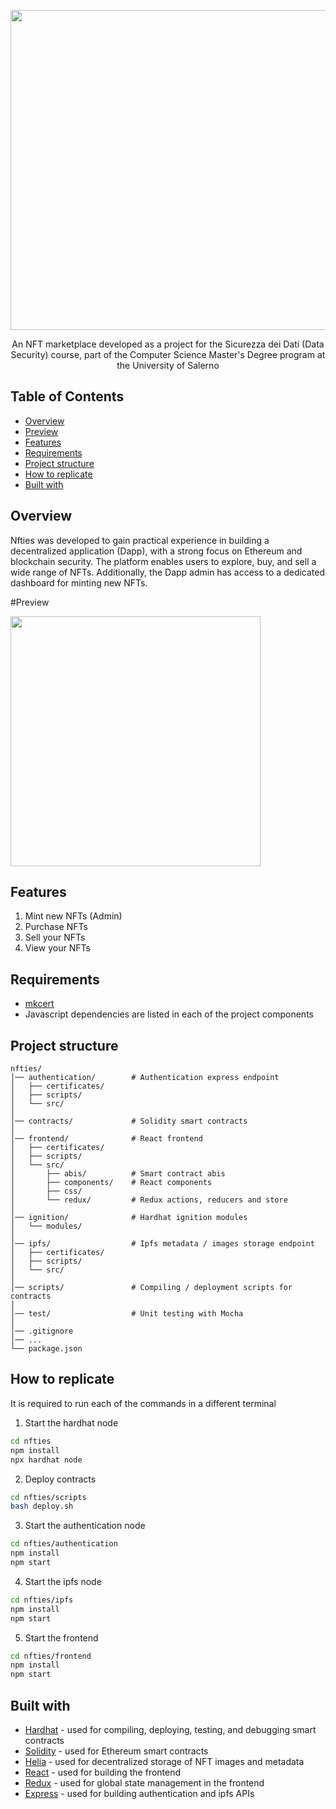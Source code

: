 <p align="center">
  <img src="https://github.com/user-attachments/assets/c1275780-27a0-4c19-9e65-58f3b9315289" width="512" heigth="120">
</p>


<p align="center">
  An NFT marketplace developed as a project for the Sicurezza dei Dati (Data Security) course, part of the Computer Science Master's Degree program at the University of Salerno
</p>


## Table of Contents
- [Overview](#Overview)
- [Preview](#Preview)
- [Features](#Features)
- [Requirements](#Requirements)
- [Project structure](#Project-structure)
- [How to replicate](#How-to-replicate)
- [Built with](#Built-with)


## Overview 
<p>
Nfties was developed to gain practical experience in building a decentralized application (Dapp), with a strong focus on Ethereum and blockchain security. The platform enables users to explore, buy, and sell a wide range of NFTs. Additionally, the Dapp admin has access to a dedicated dashboard for minting new NFTs.
</p>


#Preview
<p>
  <img src="https://github.com/user-attachments/assets/e67ef81f-f3eb-4759-966b-53253bbc6e73" width="400" heigth="400">
</p>


## Features
1) Mint new NFTs (Admin)
2) Purchase NFTs
3) Sell your NFTs
4) View your NFTs


## Requirements 
- [mkcert](https://github.com/awsaf49/artifact)
- Javascript dependencies are listed in each of the project components

## Project structure
```
nfties/
│── authentication/        # Authentication express endpoint
│   ├── certificates/
│   ├── scripts/			
│   └── src/       	
│
│── contracts/             # Solidity smart contracts
│
│── frontend/              # React frontend
│   ├── certificates/      
│   ├── scripts/			
│   └── src/               
│       ├── abis/          # Smart contract abis
│       ├── components/    # React components
│       ├── css/
│       └── redux/         # Redux actions, reducers and store
│ 
│── ignition/              # Hardhat ignition modules
│   └── modules/     
│
│── ipfs/                  # Ipfs metadata / images storage endpoint
│   ├── certificates/
│   ├── scripts/			
│   └── src/ 
│
│── scripts/               # Compiling / deployment scripts for contracts 
│
│── test/                  # Unit testing with Mocha 
│
│── .gitignore
│── ...         
└── package.json
```          


## How to replicate
It is required to run each of the commands in a different terminal
1) Start the hardhat node
```bash
cd nfties
npm install
npx hardhat node
```
2) Deploy contracts
```bash
cd nfties/scripts
bash deploy.sh
```
3) Start the authentication node
```bash
cd nfties/authentication
npm install
npm start
```
4) Start the ipfs node
```bash
cd nfties/ipfs
npm install
npm start
```
5) Start the frontend
```bash
cd nfties/frontend
npm install
npm start
```


## Built with
- [Hardhat](https://hardhat.org/hardhat-network/docs/overview) - used for compiling, deploying, testing, and debugging smart contracts
- [Solidity](https://soliditylang.org) - used for Ethereum smart contracts
- [Helia](https://helia.io) - used for decentralized storage of NFT images and metadata
- [React](https://it.legacy.reactjs.org) - used for building the frontend 
- [Redux](https://redux.js.org) - used for global state management in the frontend
- [Express](https://expressjs.com) - used for building authentication and ipfs APIs
